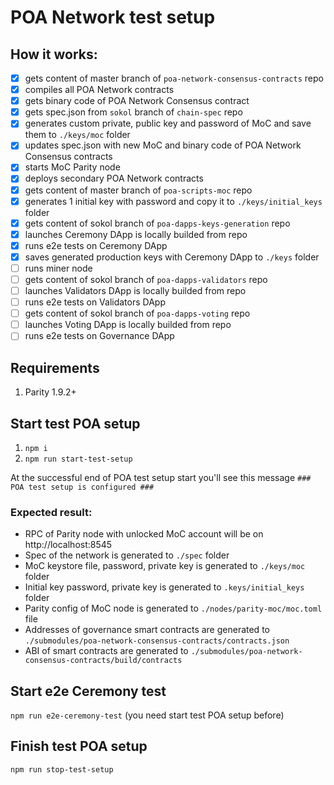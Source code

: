 # POA Network test setup

## How it works:
- [x] gets content of master branch of `poa-network-consensus-contracts` repo
- [x] compiles all POA Network contracts
- [x] gets binary code of POA Network Consensus contract
- [x] gets spec.json from `sokol` branch of `chain-spec` repo
- [x] generates custom private, public key and password of MoC and save them to `./keys/moc` folder
- [x] updates spec.json with new MoC and binary code of POA Network Consensus contracts
- [x] starts MoC Parity node
- [x] deploys secondary POA Network contracts
- [x] gets content of master branch of `poa-scripts-moc` repo
- [x] generates 1 initial key with password and copy it to `./keys/initial_keys` folder
- [x] gets content of sokol branch of `poa-dapps-keys-generation` repo
- [x] launches Ceremony DApp is locally builded from repo
- [x] runs e2e tests on Ceremony DApp
- [x] saves generated production keys with Ceremony DApp to `./keys` folder
- [ ] runs miner node
- [ ] gets content of sokol branch of `poa-dapps-validators` repo
- [ ] launches Validators DApp is locally builded from repo
- [ ] runs e2e tests on Validators DApp
- [ ] gets content of sokol branch of `poa-dapps-voting` repo
- [ ] launches Voting DApp is locally builded from repo
- [ ] runs e2e tests on Governance DApp

## Requirements
1. Parity 1.9.2+

## Start test POA setup
1. `npm i`
2. `npm run start-test-setup`

At the successful end of POA test setup start you'll see this message `### POA test setup is configured ###`

### Expected result:
- RPC of Parity node with unlocked MoC account will be on http://localhost:8545
- Spec of the network is generated to `./spec` folder
- MoC keystore file, password, private key is generated to `./keys/moc` folder
- Initial key password, private key is generated to `.keys/initial_keys` folder
- Parity config of MoC node is generated to `./nodes/parity-moc/moc.toml` file
- Addresses of governance smart contracts are generated to `./submodules/poa-network-consensus-contracts/contracts.json`
- ABI of smart contracts are generated to `./submodules/poa-network-consensus-contracts/build/contracts`

## Start e2e Ceremony test
`npm run e2e-ceremony-test` (you need start test POA setup before)

## Finish test POA setup
`npm run stop-test-setup`